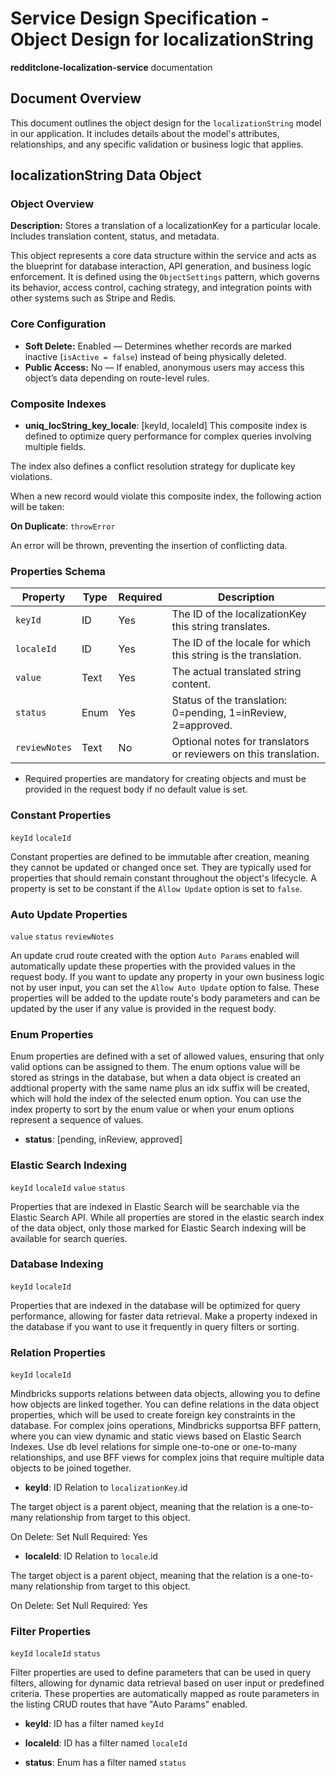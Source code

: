# Service Design Specification - Object Design for localizationString

**redditclone-localization-service** documentation

## Document Overview

This document outlines the object design for the `localizationString` model in our application. It includes details about the model's attributes, relationships, and any specific validation or business logic that applies.

## localizationString Data Object

### Object Overview

**Description:** Stores a translation of a localizationKey for a particular locale. Includes translation content, status, and metadata.

This object represents a core data structure within the service and acts as the blueprint for database interaction, API generation, and business logic enforcement.
It is defined using the `ObjectSettings` pattern, which governs its behavior, access control, caching strategy, and integration points with other systems such as Stripe and Redis.

### Core Configuration

- **Soft Delete:** Enabled — Determines whether records are marked inactive (`isActive = false`) instead of being physically deleted.
- **Public Access:** No — If enabled, anonymous users may access this object’s data depending on route-level rules.

### Composite Indexes

- **uniq_locString_key_locale**: [keyId, localeId]
  This composite index is defined to optimize query performance for complex queries involving multiple fields.

The index also defines a conflict resolution strategy for duplicate key violations.

When a new record would violate this composite index, the following action will be taken:

**On Duplicate**: `throwError`

An error will be thrown, preventing the insertion of conflicting data.

### Properties Schema

| Property      | Type | Required | Description                                                      |
| ------------- | ---- | -------- | ---------------------------------------------------------------- |
| `keyId`       | ID   | Yes      | The ID of the localizationKey this string translates.            |
| `localeId`    | ID   | Yes      | The ID of the locale for which this string is the translation.   |
| `value`       | Text | Yes      | The actual translated string content.                            |
| `status`      | Enum | Yes      | Status of the translation: 0=pending, 1=inReview, 2=approved.    |
| `reviewNotes` | Text | No       | Optional notes for translators or reviewers on this translation. |

- Required properties are mandatory for creating objects and must be provided in the request body if no default value is set.

### Constant Properties

`keyId` `localeId`

Constant properties are defined to be immutable after creation, meaning they cannot be updated or changed once set. They are typically used for properties that should remain constant throughout the object's lifecycle.
A property is set to be constant if the `Allow Update` option is set to `false`.

### Auto Update Properties

`value` `status` `reviewNotes`

An update crud route created with the option `Auto Params` enabled will automatically update these properties with the provided values in the request body.
If you want to update any property in your own business logic not by user input, you can set the `Allow Auto Update` option to false.
These properties will be added to the update route's body parameters and can be updated by the user if any value is provided in the request body.

### Enum Properties

Enum properties are defined with a set of allowed values, ensuring that only valid options can be assigned to them.
The enum options value will be stored as strings in the database,
but when a data object is created an addtional property with the same name plus an idx suffix will be created, which will hold the index of the selected enum option.
You can use the index property to sort by the enum value or when your enum options represent a sequence of values.

- **status**: [pending, inReview, approved]

### Elastic Search Indexing

`keyId` `localeId` `value` `status`

Properties that are indexed in Elastic Search will be searchable via the Elastic Search API.
While all properties are stored in the elastic search index of the data object, only those marked for Elastic Search indexing will be available for search queries.

### Database Indexing

`keyId` `localeId`

Properties that are indexed in the database will be optimized for query performance, allowing for faster data retrieval.
Make a property indexed in the database if you want to use it frequently in query filters or sorting.

### Relation Properties

`keyId` `localeId`

Mindbricks supports relations between data objects, allowing you to define how objects are linked together.
You can define relations in the data object properties, which will be used to create foreign key constraints in the database.
For complex joins operations, Mindbricks supportsa BFF pattern, where you can view dynamic and static views based on Elastic Search Indexes.
Use db level relations for simple one-to-one or one-to-many relationships, and use BFF views for complex joins that require multiple data objects to be joined together.

- **keyId**: ID
  Relation to `localizationKey`.id

The target object is a parent object, meaning that the relation is a one-to-many relationship from target to this object.

On Delete: Set Null
Required: Yes

- **localeId**: ID
  Relation to `locale`.id

The target object is a parent object, meaning that the relation is a one-to-many relationship from target to this object.

On Delete: Set Null
Required: Yes

### Filter Properties

`keyId` `localeId` `status`

Filter properties are used to define parameters that can be used in query filters, allowing for dynamic data retrieval based on user input or predefined criteria.
These properties are automatically mapped as route parameters in the listing CRUD routes that have "Auto Params" enabled.

- **keyId**: ID has a filter named `keyId`

- **localeId**: ID has a filter named `localeId`

- **status**: Enum has a filter named `status`
